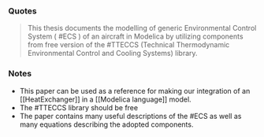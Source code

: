 ### Quotes
> This thesis documents the modelling of generic Environmental Control System ( #ECS ) of an aircraft in Modelica by utilizing components from free version of the #TTECCS (Technical Thermodynamic Environmental Control and Cooling Systems) library.

### Notes
- This paper can be used as a reference for making our integration of an [[HeatExchanger]] in a [[Modelica language]] model.
- The #TTECCS library should be free
- The paper contains many useful descriptions of the #ECS as well as many equations describing the adopted components. 
